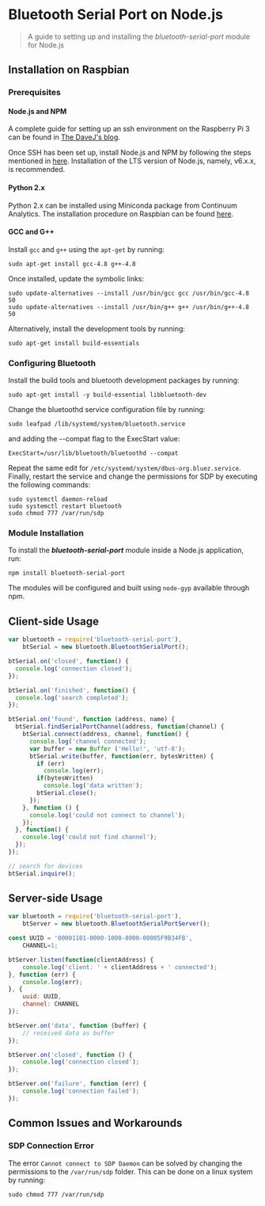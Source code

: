 # Bluetooth Serial Port on Node.js

> A guide to setting up and installing the *bluetooth-serial-port* module for Node.js

## Installation on Raspbian

### Prerequisites

#### Node.js and NPM

A complete guide for setting up an ssh environment on the Raspberry Pi 3 can be found in [The DaveJ's blog](http://thisdavej.com/beginners-guide-to-installing-node-js-on-a-raspberry-pi/). 

Once SSH has been set up, install Node.js and NPM by following the steps mentioned in [here](https://github.com/Sampreet/install-guides/blob/master/languages/nodejs/nodejs-npm.md). Installation of the LTS version of Node.js, namely, v6.x.x, is recommended.

#### Python 2.x

Python 2.x can be installed using Miniconda package from Continuum Analytics. The installation procedure on Raspbian can be found [here](https://github.com/Sampreet/install-guides/blob/master/languages/python/anaconda-miniconda-python.md).

#### GCC and G++

Install ```gcc``` and ```g++``` using the ```apt-get``` by running:

```
sudo apt-get install gcc-4.8 g++-4.8
```

Once installed, update the symbolic links:

```
sudo update-alternatives --install /usr/bin/gcc gcc /usr/bin/gcc-4.8 50
sudo update-alternatives --install /usr/bin/g++ g++ /usr/bin/g++-4.8 50
```


Alternatively, install the development tools by running:

```
sudo apt-get install build-essentials
```

### Configuring Bluetooth

Install the build tools and bluetooth development packages by running:

```
sudo apt-get install -y build-essential libbluetooth-dev
```

Change the bluetoothd service configuration file by running:

```
sudo leafpad /lib/systemd/system/bluetooth.service
```

and adding the --compat flag to the ExecStart value:

```
ExecStart=/usr/lib/bluetooth/bluetoothd --compat
```

Repeat the same edit for ```/etc/systemd/system/dbus-org.bluez.service```. Finally, restart the service and change the permissions for SDP by executing the following commands:

```
sudo systemctl daemon-reload
sudo systemctl restart bluetooth
sudo chmod 777 /var/run/sdp
```

### Module Installation

To install the ***bluetooth-serial-port*** module inside a Node.js application, run:

```
npm install bluetooth-serial-port
```

The modules will be configured and built using ```node-gyp``` available through npm.

## Client-side Usage

```javascript
var bluetooth = require('bluetooth-serial-port'),
    btSerial = new bluetooth.BluetoothSerialPort();

btSerial.on('closed', function() {
  console.log('connection closed');
});

btSerial.on('finished', function() {
  console.log('search completed');
});

btSerial.on('found', function (address, name) {
  btSerial.findSerialPortChannel(address, function(channel) {
    btSerial.connect(address, channel, function() {
      console.log('channel connected');
      var buffer = new Buffer ('Hello!', 'utf-8');
      btSerial.write(buffer, function(err, bytesWritten) {
        if (err) 
          console.log(err);
        if(bytesWritten)
          console.log('data written');
        btSerial.close();
      });
    }, function () {
      console.log('could not connect to channel');
    });
  }, function() {
    console.log('could not find channel');
  });
});

// search for devices
btSerial.inquire();
```

## Server-side Usage

```javascript
var bluetooth = require('bluetooth-serial-port'),
    btServer = new bluetooth.BluetoothSerialPortServer();

const UUID = '00001101-0000-1000-8000-00805F9B34FB',
    CHANNEL=1;

btServer.listen(function(clientAddress) {
    console.log('client: ' + clientAddress + ' connected');
}, function (err) {
    console.log(err);
}, {
    uuid: UUID, 
    channel: CHANNEL
});

btServer.on('data', function (buffer) {
    // received data as buffer
});

btServer.on('closed', function () {
    console.log('connection closed');
});

btServer.on('failure', function (err) {
    console.log('connection failed');
});
```

## Common Issues and Workarounds

### SDP Connection Error

The error ```Cannot connect to SDP Daemon``` can be solved by changing the permissions to the ```/var/run/sdp``` folder. This can be done on a linux system by running:

```
sudo chmod 777 /var/run/sdp
```